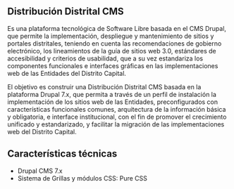 Distribución Distrital CMS
--------------------------

Es una plataforma tecnológica de Software Libre basada en el CMS Drupal, que permite la implementación, despliegue y mantenimiento de sitios y portales distritales, teniendo en cuenta las recomendaciones de gobierno electrónico, los lineamientos de la guía de sitios web 3.0, estándares de accesibilidad y criterios de usabilidad, que a su vez estandariza los componentes funcionales e interfaces gráficas en las implementaciones web de las Entidades del Distrito Capital.

El objetivo es construir una Distribución Distrital CMS basada en la plataforma Drupal 7.x, que permita a través de un perfil de instalación la implementación de los sitios web de las Entidades, preconfigurados con características funcionales comunes, arquitectura de la información básica y obligatoria, e interface institucional, con el fin de promover el crecimiento unificado y estandarizado, y facilitar la migración de las implementaciones web del Distrito Capital.

Características técnicas
------------------------

 * Drupal CMS 7.x
 * Sistema de Grillas y módulos CSS: Pure CSS